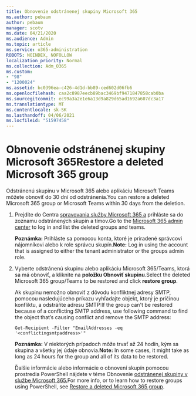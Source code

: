 ```yaml
---
title: Obnovenie odstránenej skupiny Microsoft 365
ms.author: pebaum
author: pebaum
manager: scotv
ms.date: 04/21/2020
ms.audience: Admin
ms.topic: article
ms.service: o365-administration
ROBOTS: NOINDEX, NOFOLLOW
localization_priority: Normal
ms.collection: Adm_O365
ms.custom:
- "98"
- "1200024"
ms.assetid: bc0396ea-c426-4d1d-bb89-ced602d06fb6
ms.openlocfilehash: caa2c8987eecb89bac3469bf9471847858cab0ba
ms.sourcegitcommit: ec99a3a2e1e6a13d9a829d65ad1692a607dc3a17
ms.translationtype: MT
ms.contentlocale: sk-SK
ms.lasthandoff: 04/06/2021
ms.locfileid: "51597458"
---
```

# <a name="restore-a-deleted-microsoft-365-group"></a><span data-ttu-id="e18c3-102">Obnovenie odstránenej skupiny Microsoft 365</span><span class="sxs-lookup"><span data-stu-id="e18c3-102">Restore a deleted Microsoft 365 group</span></span>

<span data-ttu-id="e18c3-103">Odstránenú skupinu v Microsoft 365 alebo aplikáciu Microsoft Teams môžete obnoviť do 30 dní od odstránenia.</span><span class="sxs-lookup"><span data-stu-id="e18c3-103">You can restore a deleted Microsoft 365 group or Microsoft Teams within 30 days from the deletion.</span></span>

1. <span data-ttu-id="e18c3-104">Prejdite do Centra [spravovania služby Microsoft 365 a](https://aka.ms/RestoreDeletedGroup) prihláste sa do zoznamu odstránených skupín a tímov.</span><span class="sxs-lookup"><span data-stu-id="e18c3-104">Go to the [Microsoft 365 admin center](https://aka.ms/RestoreDeletedGroup) to log in and list the deleted groups and teams.</span></span>

    <span data-ttu-id="e18c3-105">**Poznámka:** Prihláste sa pomocou konta, ktoré je priradené správcovi nájomníkovi alebo k role správcu skupín.</span><span class="sxs-lookup"><span data-stu-id="e18c3-105">**Note:** Log in using the account that is assigned to either the tenant administrator or the groups admin role.</span></span>

1. <span data-ttu-id="e18c3-106">Vyberte odstránenú skupinu alebo aplikáciu Microsoft 365/Teams, ktorá sa má obnoviť, a kliknite na **položku Obnoviť skupinu**.</span><span class="sxs-lookup"><span data-stu-id="e18c3-106">Select the deleted Microsoft 365 group/Teams to be restored and click **restore group**.</span></span>

    <span data-ttu-id="e18c3-107">Ak skupinu nemožno obnoviť z dôvodu konfliktnej adresy SMTP, pomocou nasledujúceho príkazu vyhľadajte objekt, ktorý je príčinou konfliktu, a odstráňte adresu SMTP:</span><span class="sxs-lookup"><span data-stu-id="e18c3-107">If the group can't be restored because of a conflicting SMTP address, use following command to find the object that’s causing conflict and remove the SMTP address:</span></span>

    `Get-Recipient -Filter "EmailAddresses -eq '<conflictingsmtpaddress>'"`

    <span data-ttu-id="e18c3-108">**Poznámka:** V niektorých prípadoch môže trvať až 24 hodín, kým sa skupina a všetky jej údaje obnovia.</span><span class="sxs-lookup"><span data-stu-id="e18c3-108">**Note:** In some cases, it might take as long as 24 hours for the group and all of its data to be restored.</span></span>

    <span data-ttu-id="e18c3-109">Ďalšie informácie alebo informácie o obnovení skupín pomocou prostredia PowerShell nájdete v téme Obnovenie [odstránenej skupiny v službe Microsoft 365.](https://go.microsoft.com/fwlink/?linkid=867802)</span><span class="sxs-lookup"><span data-stu-id="e18c3-109">For more info, or to learn how to restore groups using PowerShell, see [Restore a deleted Microsoft 365 group](https://go.microsoft.com/fwlink/?linkid=867802).</span></span>